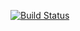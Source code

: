 [![Build Status](https://travis-ci.org/CIResearchGroup/h2-maven-plugin.svg?branch=master)](https://travis-ci.org/CIResearchGroup/h2-maven-plugin)
